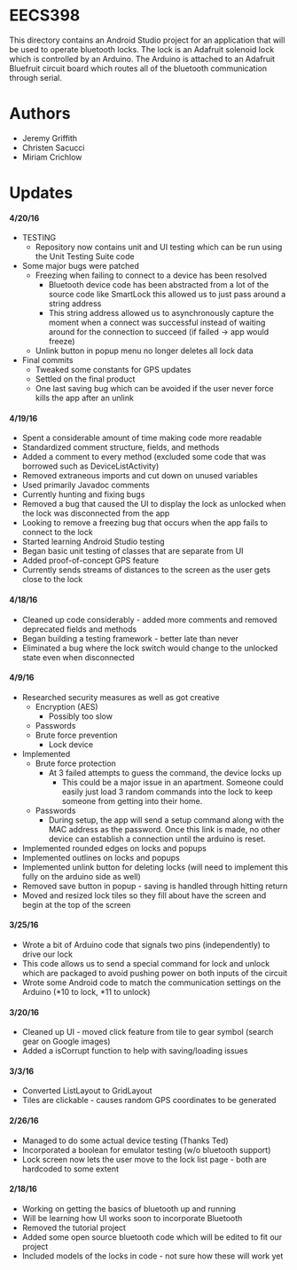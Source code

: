 # EECS398
This directory contains an Android Studio project for an application that will be used to operate bluetooth locks. The lock is an Adafruit solenoid lock which is controlled by an Arduino. The Arduino is attached to an Adafruit Bluefruit circuit board which routes all of the bluetooth communication through serial.  

# Authors 
* Jeremy Griffith
* Christen Sacucci
* Miriam Crichlow

# Updates
#### 4/20/16
* TESTING
  * Repository now contains unit and UI testing which can be run using the Unit Testing Suite code
* Some major bugs were patched
  * Freezing when failing to connect to a device has been resolved
    * Bluetooth device code has been abstracted from a lot of the source code like SmartLock this allowed us to just pass around a string address
    * This string address allowed us to asynchronously capture the moment when a connect was successful instead of waiting around for the connection to succeed (if failed -> app would freeze)
  * Unlink button in popup menu no longer deletes all lock data
* Final commits
  * Tweaked some constants for GPS updates
  * Settled on the final product
  * One last saving bug which can be avoided if the user never force kills the app after an unlink

#### 4/19/16
* Spent a considerable amount of time making code more readable
 * Standardized comment structure, fields, and methods
  * Added a comment to every method (excluded some code that was borrowed such as DeviceListActivity)
  * Removed extraneous imports and cut down on unused variables
 * Used primarily Javadoc comments
* Currently hunting and fixing bugs
 * Removed a bug that caused the UI to display the lock as unlocked when the lock was disconnected from the app
 * Looking to remove a freezing bug that occurs when the app fails to connect to the lock
 * Started learning Android Studio testing
  * Began basic unit testing of classes that are separate from UI
* Added proof-of-concept GPS feature
 * Currently sends streams of distances to the screen as the user gets close to the lock

#### 4/18/16
* Cleaned up code considerably - added more comments and removed deprecated fields and methods
* Began building a testing framework - better late than never
* Eliminated a bug where the lock switch would change to the unlocked state even when disconnected

#### 4/9/16
* Researched security measures as well as got creative
  * Encryption (AES)
    * Possibly too slow
  * Passwords
  * Brute force prevention
    * Lock device
* Implemented
  * Brute force protection
    * At 3 failed attempts to guess the command, the device locks up
      * This could be a major issue in an apartment. Someone could easily just load 3 random commands into the lock to keep someone from getting into their home.
  * Passwords
    * During setup, the app will send a setup command along with the MAC address as the password. Once this link is made, no other device can establish a connection until the arduino is reset.
* Implemented rounded edges on locks and popups
* Implemented outlines on locks and popups
* Implemented unlink button for deleting locks (will need to implement this fully on the arduino side as well)
* Removed save button in popup - saving is handled through hitting return
* Moved and resized lock tiles so they fill about have the screen and begin at the top of the screen

#### 3/25/16
* Wrote a bit of Arduino code that signals two pins (independently) to drive our lock
* This code allows us to send a special command for lock and unlock which are packaged to avoid pushing power on both inputs of the circuit
* Wrote some Android code to match the communication settings on the Arduino (*10 to lock, *11 to unlock)

#### 3/20/16
* Cleaned up UI - moved click feature from tile to gear symbol (search gear on Google images)
* Added a isCorrupt function to help with saving/loading issues

#### 3/3/16
* Converted ListLayout to GridLayout
* Tiles are clickable - causes random GPS coordinates to be generated

#### 2/26/16
* Managed to do some actual device testing (Thanks Ted)
* Incorporated a boolean for emulator testing (w/o bluetooth support)
* Lock screen now lets the user move to the lock list page - both are hardcoded to some extent

#### 2/18/16
* Working on getting the basics of bluetooth up and running
* Will be learning how UI works soon to incorporate Bluetooth
* Removed the tutorial project
* Added some open source bluetooth code which will be edited to fit our project
* Included models of the locks in code - not sure how these will work yet
